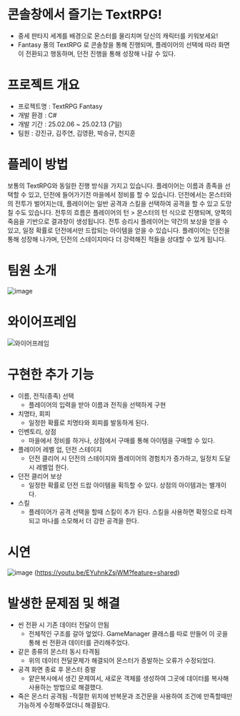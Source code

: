 # 콘솔창에서 즐기는 TextRPG!

- 중세 판타지 세계를 배경으로 몬스터를 물리치며 당신의 캐릭터를 키워보세요!
- Fantasy 풍의 TextRPG 로 콘솔창을 통해 진행되며, 플레이어의 선택에 따라
  화면이 전환되고 행동하며, 던전 진행을 통해 성장해 나갈 수 있다.



# 프로젝트 개요

- 프로젝트명 : TextRPG Fantasy
- 개발 환경 : C#
- 개발 기간 : 25.02.06 ~ 25.02.13 (7일)
- 팀원 : 강진규, 김주연, 김영환, 박승규, 천지훈


# 플레이 방법

보통의 TextRPG와 동일한 진행 방식을 가지고 있습니다.
플레이어는 이름과 종족을 선택할 수 있고, 던전에 들어가기전 마을에서 정비를 할 수 있습니다.
던전에서는 몬스터와의 전투가 벌어지는데, 플레이어는 일반 공격과 스킬을 선택하여 공격을 할 수 있고 도망칠 수도 있습니다.
전투의 흐름은 플레이어의 턴 > 몬스터의 턴 식으로 진행되며, 양쪽의 죽음을 기반으로 결과창이 생성됩니다.
전투 승리시 플레이어는 약간의 보상을 얻을 수 있고, 일정 확률로 던전에서만 드랍되는 아이템을 얻을 수 있습니다.
플레이어는 던전을 통해 성장해 나가며, 던전의 스테이지마다 더 강력해진 적들을 상대할 수 있게 됩니다.



# 팀원 소개 

![image](https://github.com/user-attachments/assets/96742a2f-13f7-46b1-b7b6-12a71b960c3f)



# 와이어프레임

![와이어프레임](https://github.com/user-attachments/assets/d44f02bd-272c-4d41-b9d5-09c73d0f21be)



# 구현한 추가 기능

- 이름, 전직(종족) 선택
  - 플레이어의 입력을 받아 이름과 전직을 선택하게 구현
- 치명타, 회피
  - 일정한 확률로 치명타와 회피를 발동하게 된다.
- 인벤토리, 상점
  - 마을에서 정비를 하거나, 상점에서 구매를 통해 아이템을 구매할 수 있다.
- 플레이어 레벨 업, 던전 스테이지
  - 던전 클리어 시 던전의 스테이지와 플레이어의 경험치가 증가하고, 일정치 도달 시 레벨업 한다.
- 던전 클리어 보상
  - 일정한 확률로 던전 드랍 아이템을 획득할 수 있다. 상점의 아이템과는 별개이다.
- 스킬
  - 플레이어가 공격 선택을 할때 스킬이 추가 된다. 스킬을 사용하면 확정으로 타격되고 마나를 소모해서 더 강한 공격을 한다.



# 시연
![image](https://github.com/user-attachments/assets/2e4f5279-280b-40a1-8184-a92b74db94de)
(https://youtu.be/EYuhnkZsjWM?feature=shared)


# 발생한 문제점 및 해결

- 씬 전환 시 기존 데이터 전달이 안됨
  - 전체적인 구조를 갈아 엎었다.
    GameManager 클래스를 따로 만들어 이 곳을 통해 씬 전환과 데이터를 관리해주었다.
- 같은 종류의 몬스터 동시 타격됨
  - 위의 데이터 전달문제가 해결되어 몬스터가 증발하는 오류가 수정되었다.
- 공격 화면 종료 후 몬스터 증발
  - 얕은복사에서 생긴 문제여서, 새로운 객체를 생성하여 그곳에 데이터를 복사해 사용하는 방법으로 해결했다.
- 죽은 몬스터 공격됨
  -적절한 위치에 반복문과 조건문을 사용하여 조건에 만족할때만 가능하게 수정해주었더니 해결됬다.
